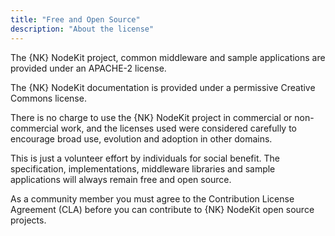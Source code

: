 ```yaml
---
title: "Free and Open Source"
description: "About the license"
---
```

The {NK} NodeKit project, common middleware and sample applications are provided under an APACHE-2 license.

The {NK} NodeKit documentation is provided under a permissive Creative Commons license.  

There is no charge to use the {NK} NodeKit project in commercial or non-commercial work, and the licenses used were considered carefully to encourage broad use, evolution and adoption in other domains.

This is just a volunteer effort by individuals for social benefit.     The specification, implementations, middleware libraries and sample applications will always remain free and open source.

As a community member you must agree to the Contribution License Agreement (CLA) before you can contribute to {NK} NodeKit open source projects.